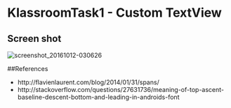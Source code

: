 # KlassroomTask1 - Custom TextView

## Screen shot

![screenshot_20161012-030626](https://cloud.githubusercontent.com/assets/19941904/19301073/a20cb14c-902b-11e6-94a2-4929f5833188.png)

##References
<ul>
  <li>http://flavienlaurent.com/blog/2014/01/31/spans/</li>
  <li>http://stackoverflow.com/questions/27631736/meaning-of-top-ascent-baseline-descent-bottom-and-leading-in-androids-font</li>
 
</ul>

